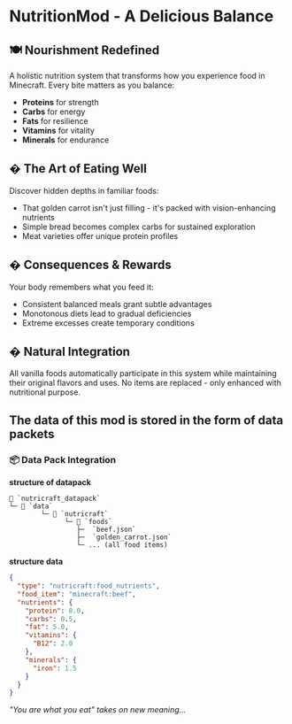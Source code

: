 # NutritionMod - A Delicious Balance

## 🍽️ Nourishment Redefined
A holistic nutrition system that transforms how you experience food in Minecraft. Every bite matters as you balance:

- **Proteins** for strength  
- **Carbs** for energy  
- **Fats** for resilience  
- **Vitamins** for vitality  
- **Minerals** for endurance  

## � The Art of Eating Well
Discover hidden depths in familiar foods:
- That golden carrot isn't just filling - it's packed with vision-enhancing nutrients
- Simple bread becomes complex carbs for sustained exploration
- Meat varieties offer unique protein profiles

## � Consequences & Rewards
Your body remembers what you feed it:
- Consistent balanced meals grant subtle advantages
- Monotonous diets lead to gradual deficiencies
- Extreme excesses create temporary conditions

## � Natural Integration
All vanilla foods automatically participate in this system while maintaining their original flavors and uses. No items are replaced - only enhanced with nutritional purpose.

## The data of this mod is stored in the form of data packets

### 📦 Data Pack Integration
**structure of datapack**
```
📂 `nutricraft_datapack`
└─ 📂 `data`
        └─ 📂 `nutricraft`
              └─ 📂 `foods`
                 ├─  `beef.json` 
                 ├─  `golden_carrot.json`
                 └─ ... (all food items)
```

**structure data**
```json
{
  "type": "nutricraft:food_nutrients",
  "food_item": "minecraft:beef",
  "nutrients": {
    "protein": 8.0,
    "carbs": 0.5,
    "fat": 5.0,
    "vitamins": {
      "B12": 2.0
    },
    "minerals": {
      "iron": 1.5
    }
  }
}
```

*"You are what you eat" takes on new meaning...*
